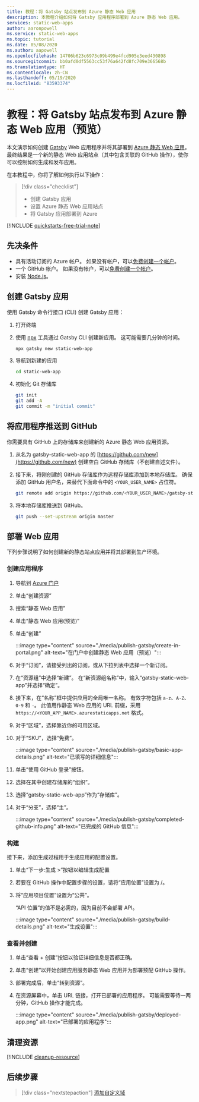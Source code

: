 ```yaml
---
title: 教程：将 Gatsby 站点发布到 Azure 静态 Web 应用
description: 本教程介绍如何将 Gatsby 应用程序部署到 Azure 静态 Web 应用。
services: static-web-apps
author: aaronpowell
ms.service: static-web-apps
ms.topic: tutorial
ms.date: 05/08/2020
ms.author: aapowell
ms.openlocfilehash: 14706b623c6973c09b499e4fcd905e3eed430898
ms.sourcegitcommit: bb0afd0df5563cc53f76a642fd8fc709e366568b
ms.translationtype: HT
ms.contentlocale: zh-CN
ms.lasthandoff: 05/19/2020
ms.locfileid: "83593374"
---
```

# <a name="tutorial-publish-a-gatsby-site-to-azure-static-web-apps-preview"></a>教程：将 Gatsby 站点发布到 Azure 静态 Web 应用（预览）

本文演示如何创建 [Gatsby](https://gatsbyjs.org) Web 应用程序并将其部署到 [Azure 静态 Web 应用](overview.md)。 最终结果是一个新的静态 Web 应用站点（其中包含关联的 GitHub 操作），使你可以控制如何生成和发布应用。

在本教程中，你将了解如何执行以下操作：

> [!div class="checklist"]
>
> - 创建 Gatsby 应用
> - 设置 Azure 静态 Web 应用站点
> - 将 Gatsby 应用部署到 Azure

[!INCLUDE [quickstarts-free-trial-note](../../includes/quickstarts-free-trial-note.md)]

## <a name="prerequisites"></a>先决条件

- 具有活动订阅的 Azure 帐户。 如果没有帐户，可以[免费创建一个帐户](https://azure.microsoft.com/free/)。
- 一个 GitHub 帐户。 如果没有帐户，可以[免费创建一个帐户](https://github.com/join)。
- 安装 [Node.js](https://nodejs.org)。

## <a name="create-a-gatsby-app"></a>创建 Gatsby 应用

使用 Gatsby 命令行接口 (CLI) 创建 Gatsby 应用：

1. 打开终端
1. 使用 [npx](https://www.npmjs.com/package/npx) 工具通过 Gatsby CLI 创建新应用。 这可能需要几分钟的时间。

   ```bash
   npx gatsby new static-web-app
   ```

1. 导航到新建的应用

   ```bash
   cd static-web-app
   ```

1. 初始化 Git 存储库

   ```bash
   git init
   git add -A
   git commit -m "initial commit"
   ```

## <a name="push-your-application-to-github"></a>将应用程序推送到 GitHub

你需要具有 GitHub 上的存储库来创建新的 Azure 静态 Web 应用资源。

1. 从名为 gatsby-static-web-app 的 [https://github.com/new](https://github.com/new) 创建空白 GitHub 存储库（不创建自述文件）。

1. 接下来，将刚创建的 GitHub 存储库作为远程存储库添加到本地存储库。 确保添加 GitHub 用户名，来替代下面命令中的 `<YOUR_USER_NAME>` 占位符。

   ```bash
   git remote add origin https://github.com/<YOUR_USER_NAME>/gatsby-static-web-app
   ```

1. 将本地存储库推送到 GitHub。

   ```bash
   git push --set-upstream origin master
   ```

## <a name="deploy-your-web-app"></a>部署 Web 应用

下列步骤说明了如何创建新的静态站点应用并将其部署到生产环境。

### <a name="create-the-application"></a>创建应用程序

1. 导航到 [Azure 门户](https://portal.azure.com)
1. 单击“创建资源”
1. 搜索“静态 Web 应用”
1. 单击“静态 Web 应用(预览)”
1. 单击“创建” 

   :::image type="content" source="./media/publish-gatsby/create-in-portal.png" alt-text="在门户中创建静态 Web 应用（预览）":::

1. 对于“订阅”，请接受列出的订阅，或从下拉列表中选择一个新订阅。

1. 在“资源组”中选择“新建”。 在“新资源组名称”中，输入“gatsby-static-web-app”并选择“确定”。

1. 接下来，在“名称”框中提供应用的全局唯一名称。 有效字符包括 `a-z`、`A-Z`、`0-9` 和 `-`。 此值用作静态 Web 应用的 URL 前缀，采用 `https://<YOUR_APP_NAME>.azurestaticapps.net` 格式。

1. 对于“区域”，选择靠近你的可用区域。

1. 对于“SKU”，选择“免费”。

   :::image type="content" source="./media/publish-gatsby/basic-app-details.png" alt-text="已填写的详细信息":::

1. 单击“使用 GitHub 登录”按钮。

1. 选择在其中创建存储库的“组织”。

1. 选择“gatsby-static-web-app”作为“存储库”。

1. 对于“分支”，选择“主”。

   :::image type="content" source="./media/publish-gatsby/completed-github-info.png" alt-text="已完成的 GitHub 信息":::

### <a name="build"></a>构建

接下来，添加生成过程用于生成应用的配置设置。

1. 单击“下一步:生成 >”按钮以编辑生成配置

1. 若要在 GitHub 操作中配置步骤的设置，请将“应用位置”设置为 /。

1. 将“应用项目位置”设置为“公共”。

   “API 位置”的值不是必需的，因为目前不会部署 API。

   :::image type="content" source="./media/publish-gatsby/build-details.png" alt-text="生成设置":::

### <a name="review-and-create"></a>查看并创建

1. 单击“查看 + 创建”按钮以验证详细信息是否都正确。

1. 单击“创建”以开始创建应用服务静态 Web 应用并为部署预配 GitHub 操作。

1. 部署完成后，单击“转到资源”。

1. 在资源屏幕中，单击 URL 链接，打开已部署的应用程序。 可能需要等待一两分钟，GitHub 操作才能完成。

   :::image type="content" source="./media/publish-gatsby/deployed-app.png" alt-text="已部署的应用程序":::

## <a name="clean-up-resources"></a>清理资源

[!INCLUDE [cleanup-resource](../../includes/static-web-apps-cleanup-resource.md)]

## <a name="next-steps"></a>后续步骤

> [!div class="nextstepaction"]
> [添加自定义域](custom-domain.md)
